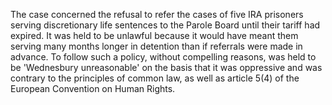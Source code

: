 The case concerned the refusal to refer the cases of five IRA prisoners serving discretionary life sentences to the Parole Board until their tariff had expired. It was held to be unlawful because it would have meant them serving many months longer in detention than if referrals were made in advance. To follow such a policy, without compelling reasons, was held to be 'Wednesbury unreasonable' on the basis that it was oppressive and was contrary to the principles of common law, as well as article 5(4) of the European Convention on Human Rights.